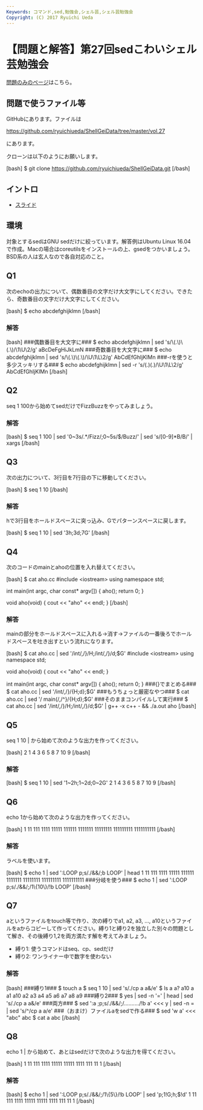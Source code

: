 ```yaml
---
Keywords: コマンド,sed,勉強会,シェル芸,シェル芸勉強会
Copyright: (C) 2017 Ryuichi Ueda
---
```


# 【問題と解答】第27回sedこわいシェル芸勉強会
<a href="https://blog.ueda.asia/?p=9309">問題のみのページ</a>はこちら。

<h2>問題で使うファイル等</h2>
GitHubにあります。ファイルは

<a href="https://github.com/ryuichiueda/ShellGeiData/tree/master/vol.27" target="_blank">https://github.com/ryuichiueda/ShellGeiData/tree/master/vol.27</a>

にあります。

クローンは以下のようにお願いします。

[bash]
$ git clone https://github.com/ryuichiueda/ShellGeiData.git
[/bash]

<h2>イントロ</h2>

<ul>
 <li><a target="_blank" href="https://blog.ueda.asia/?post_type=presenpress&p=9312">スライド</a></li>
</ul>

<h2>環境</h2>
対象とするsedはGNU sedだけに絞っています。解答例はUbuntu Linux 16.04 で作成。Macの場合はcoreutilsをインストールの上、gsedをつかいましょう。BSD系の人は玄人なので各自対応のこと。

<h2>Q1</h2>
次のechoの出力について、偶数番目の文字だけ大文字にしてください。できたら、奇数番目の文字だけ大文字にしてください。

[bash]
$ echo abcdefghijklmn
[/bash]

<h3>解答</h3>

[bash]
###偶数番目を大文字に###
$ echo abcdefghijklmn | sed 's/\\(.\\)\\(.\\)/\\1\\U\\2/g'
aBcDeFgHiJkLmN
###奇数番目を大文字に###
$ echo abcdefghijklmn | sed 's/\\(.\\)\\(.\\)/\\U\\1\\L\\2/g'
AbCdEfGhIjKlMn
###-rを使うと多少スッキリする###
$ echo abcdefghijklmn | sed -r 's/(.)(.)/\\U\\1\\L\\2/g'
AbCdEfGhIjKlMn
[/bash]

<h2>Q2</h2>
seq 1 100から始めてsedだけでFizzBuzzをやってみましょう。
<h3>解答</h3>

[bash]
$ seq 1 100 | sed '0~3s/.*/Fizz/;0~5s/$/Buzz/' |
 sed 's/[0-9]*B/B/' | xargs
[/bash]

<h2>Q3</h2>
次の出力について、3行目を7行目の下に移動してください。

[bash]
$ seq 1 10
[/bash]

<h3>解答</h3>
hで3行目をホールドスペースに突っ込み、Gでパターンスペースに戻します。

[bash]
$ seq 1 10 | sed '3h;3d;7G'
[/bash]

<h2>Q4</h2>
次のコードのmainとahoの位置を入れ替えてください。

[bash]
$ cat aho.cc 
#include &lt;iostream&gt;
using namespace std;

int main(int argc, char const* argv[])
{
	aho();
	return 0;
}

void aho(void)
{
	cout &lt;&lt; &quot;aho&quot; &lt;&lt; endl;
}
[/bash]

<h3>解答</h3>
mainの部分をホールドスペースに入れる→消す→ファイルの一番後ろでホールドスペースを吐き出すという流れになります。

[bash]
$ cat aho.cc | sed '/int/,/}/H;/int/,/}/d;$G'
#include &lt;iostream&gt;
using namespace std;


void aho(void)
{
	cout &lt;&lt; &quot;aho&quot; &lt;&lt; endl;
}

int main(int argc, char const* argv[])
{
	aho();
	return 0;
}
###{}でまとめる###
$ cat aho.cc | sed '/int/,/}/{H;d};$G'
###もうちょっと厳密なやつ###
$ cat aho.cc | sed '/ main(/,/^}/{H;d};$G'
###そのままコンパイルして実行###
$ cat aho.cc | sed '/int/,/}/H;/int/,/}/d;$G' |
 g++ -x c++ - &amp;&amp; ./a.out
aho
[/bash]

<h2>Q5</h2>
seq 1 10 | から始めて次のような出力を作ってください。

[bash]
2
1
4
3
6
5
8
7
10
9
[/bash]

<h3>解答</h3>

[bash]
$ seq 1 10 | sed '1~2h;1~2d;0~2G'
2
1
4
3
6
5
8
7
10
9
[/bash]

<h2>Q6</h2>
echo 1から始めて次のような出力を作ってください。

[bash]
1
11
111
1111
11111
111111
1111111
11111111
111111111
1111111111
[/bash]

<h3>解答</h3>
ラベルを使います。

[bash]
$ echo 1 | sed ':LOOP p;s/./&amp;&amp;/;b LOOP' | head
1
11
111
1111
11111
111111
1111111
11111111
111111111
1111111111
###分岐を使う###
$ echo 1 | sed ':LOOP p;s/./&amp;&amp;/;/1\\{10\\}/!b LOOP'
[/bash]

<h2>Q7</h2>
aというファイルをtouch等で作り、次の縛りでa1, a2, a3, ..., a10というファイルをaからコピーして作ってください。縛り1と縛り2を独立した別々の問題として解き、その後縛り1,2を両方満たす解を考えてみましょう。
<ul>
 	<li>縛り1: 使うコマンドはseq、cp、sedだけ</li>
 	<li>縛り2: ワンライナー中で数字を使わない</li>
</ul>
<h3>解答</h3>

[bash]
###縛り1###
$ touch a
$ seq 1 10 | sed 's/./cp a a&amp;/e'
$ ls a a? a10
a a1 a10 a2 a3 a4 a5 a6 a7 a8 a9
###縛り2###
$ yes | sed -n '=' | head | sed 's/./cp a a&amp;/e'
###両方###
$ sed ':a ;p;s/./&amp;&amp;/;/........../!b a' &lt;&lt;&lt; y |
 sed -n = | sed 's/^/cp a a/e'
###（おまけ）ファイルaをsedで作る###
$ sed 'w a' &lt;&lt;&lt; &quot;abc&quot;
abc
$ cat a
abc
[/bash]

<h2>Q8</h2>
echo 1 | から始めて、あとはsedだけで次のような出力を得てください。

[bash]
1
11
111
1111
11111
11111
1111
111
11
1
[/bash]

<h3>解答</h3>

[bash]
$ echo 1 | sed ':LOOP p;s/./&amp;&amp;/;/1\\{5\\}/!b LOOP' | sed 'p;1!G;h;$!d'
1
11
111
1111
11111
11111
1111
111
11
1
[/bash]

